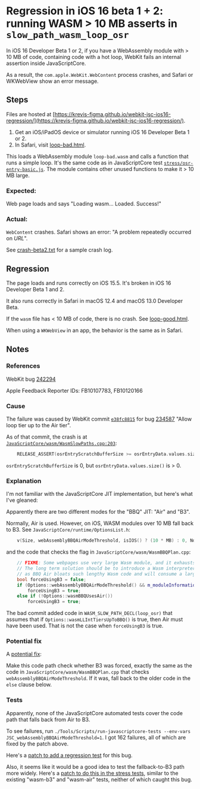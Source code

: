 # Regression in iOS 16 beta 1 + 2: running WASM > 10 MB asserts in `slow_path_wasm_loop_osr`

In iOS 16 Developer Beta 1 or 2, if you have a WebAssembly module with > 10 MB of code, containing code with a hot loop, WebKit fails an internal assertion inside JavaScriptCore.

As a result, the `com.apple.WebKit.WebContent` process crashes, and Safari or WKWebView show an error message.

## Steps

Files are hosted at [https://krevis-figma.github.io/webkit-jsc-ios16-regression/](https://krevis-figma.github.io/webkit-jsc-ios16-regression/).

1. Get an iOS/iPadOS device or simulator running iOS 16 Developer Beta 1 or 2.
2. In Safari, visit [loop-bad.html](https://krevis-figma.github.io/webkit-jsc-ios16-regression/loop-bad.html).

This loads a WebAssembly module `loop-bad.wasm` and calls a function that runs a simple loop. It's the same code as in JavaScriptCore test [`stress/osr-entry-basic.js`](https://github.com/WebKit/WebKit/blob/main/JSTests/wasm/stress/osr-entry-basic.js). The module contains other unused functions to make it > 10 MB large.

### Expected: 
Web page loads and says "Loading wasm... Loaded. Success!"
### Actual:
`WebContent` crashes. Safari shows an error: "A problem repeatedly occurred on *URL*".

See [crash-beta2.txt](crash-beta2.txt) for a sample crash log.

## Regression

The page loads and runs correctly on iOS 15.5. It's broken in iOS 16 Developer Beta 1 and 2.

It also runs correctly in Safari in macOS 12.4 and macOS 13.0 Developer Beta.

If the `wasm` file has < 10 MB of code, there is no crash. See [loop-good.html](https://krevis-figma.github.io/webkit-jsc-ios16-regression/loop-good.html).

When using a `WKWebView` in an app, the behavior is the same as in Safari.

## Notes

### References

WebKit bug [242294](https://bugs.webkit.org/show_bug.cgi?id=242294)

Apple Feedback Reporter IDs: FB10107783, FB10120166

### Cause

The failure was caused by WebKit commit [`e38fc8815`](https://github.com/WebKit/WebKit/commit/e38fc8815d7063e888a1eb3ecb2c7c93ba3fbe84) for bug [234587](https://bugs.webkit.org/show_bug.cgi?id=234587) "Allow loop tier up to the Air tier".

As of that commit, the crash is at [`JavaScriptCore/wasm/WasmSlowPaths.cpp:203`](https://github.com/WebKit/WebKit/commit/e38fc8815d7063e888a1eb3ecb2c7c93ba3fbe84#diff-8ef011487f54489d434fd97bb37b55273a415ddaf4968f3760a0af07ae6b855dR203):
```cpp
    RELEASE_ASSERT(osrEntryScratchBufferSize >= osrEntryData.values.size());
```

`osrEntryScratchBufferSize` is 0, but `osrEntryData.values.size()` is > 0.

### Explanation

I'm not familiar with the JavaScriptCore JIT implementation, but here's what I've gleaned:

Apparently there are two different modes for the "BBQ" JIT: "Air" and "B3".  

Normally, Air is used. However, on iOS, WASM modules over 10 MB fall back to B3. See `JavaScriptCore/runtime/OptionsList.h`:

```cpp
    v(Size, webAssemblyBBQAirModeThreshold, isIOS() ? (10 * MB) : 0, Normal, "If 0, we always use BBQ Air. If Wasm module code size hits this threshold, we compile Wasm module with B3 BBQ mode.") \
```

and the code that checks the flag in `JavaScriptCore/wasm/WasmBBQPlan.cpp`:

```cpp
    // FIXME: Some webpages use very large Wasm module, and it exhausts all executable memory in ARM64 devices since the size of executable memory region is only limited to 128MB.
    // The long term solution should be to introduce a Wasm interpreter. But as a short term solution, we introduce heuristics to switch back to BBQ B3 at the sacrifice of start-up time,
    // as BBQ Air bloats such lengthy Wasm code and will consume a large amount of executable memory.
    bool forceUsingB3 = false;
    if (Options::webAssemblyBBQAirModeThreshold() && m_moduleInformation->codeSectionSize >= Options::webAssemblyBBQAirModeThreshold())
        forceUsingB3 = true;
    else if (!Options::wasmBBQUsesAir())
        forceUsingB3 = true;
```

The bad commit added code in `WASM_SLOW_PATH_DECL(loop_osr)` that assumes that if `Options::wasmLLIntTiersUpToBBQ()` is true, then Air must have been used. That is not the case when `forceUsingB3` is true.

### Potential fix

A [potential fix](3-fix.patch):

Make this code path check whether B3 was forced, exactly the same as the code in `JavaScriptCore/wasm/WasmBBQPlan.cpp` that checks `webAssemblyBBQAirModeThreshold`. If it was, fall back to the older code in the `else` clause below.


### Tests

Apparently, none of the JavaScriptCore automated tests cover the code path that falls back from Air to B3.

To see failures, run `./Tools/Scripts/run-javascriptcore-tests --env-vars JSC_webAssemblyBBQAirModeThreshold=1`.  I got 162 failures, all of which are fixed by the patch above.

Here's a [patch to add a regression test](1-add-regression-test.patch) for this bug.

Also, it seems like it would be a good idea to test the fallback-to-B3 path more widely. Here's a [patch to do this in the stress tests](2-add-stress-tests.patch), similar to the existing "wasm-b3" and "wasm-air" tests, neither of which caught this bug.

